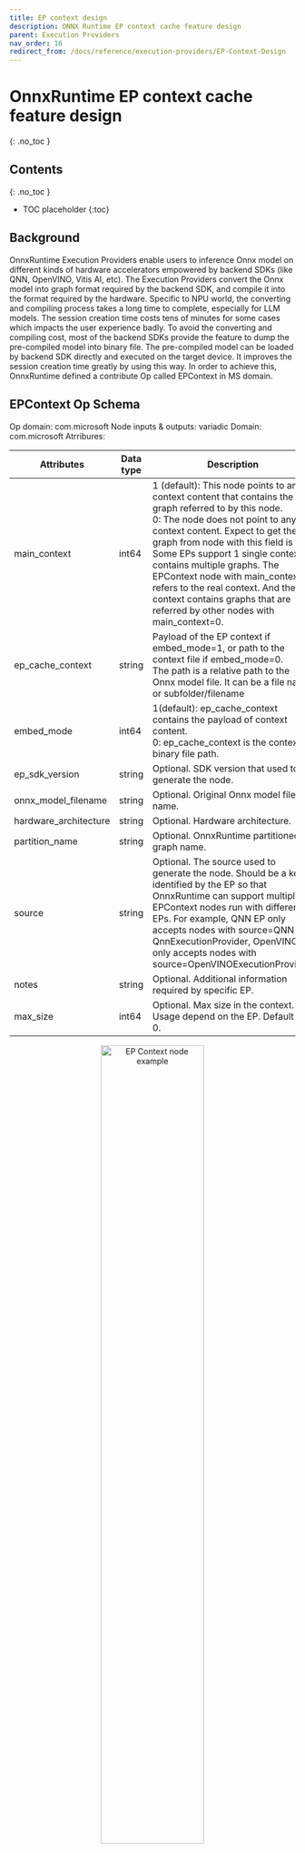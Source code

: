 ```yaml
---
title: EP context design
description: ONNX Runtime EP context cache feature design
parent: Execution Providers
nav_order: 16
redirect_from: /docs/reference/execution-providers/EP-Context-Design
---
```


# OnnxRuntime EP context cache feature design
{: .no_toc }

## Contents
{: .no_toc }

* TOC placeholder
{:toc}

## Background

OnnxRuntime Execution Providers enable users to inference Onnx model on different kinds of hardware accelerators empowered by backend SDKs (like QNN, OpenVINO, Vitis AI, etc). The Execution Providers convert the Onnx model into graph format required by the backend SDK, and compile it into the format required by the hardware. Specific to NPU world, the converting and compiling process takes a long time to complete, especially for LLM models. The session creation time costs tens of minutes for some cases which impacts the user experience badly.
To avoid the converting and compiling cost, most of the backend SDKs provide the feature to dump the pre-compiled model into binary file. The pre-compiled model can be loaded by backend SDK directly and executed on the target device. It improves the session creation time greatly by using this way. In order to achieve this, OnnxRuntime defined a contribute Op called EPContext in MS domain.

## EPContext Op Schema

Op domain: com.microsoft
Node inputs & outputs: variadic
Domain: com.microsoft
Atrribures:

|Attributes           |Data type|Description                                                                                               |
|---------------------|---------|----------------------------------------------------------------------------------------------------------|
|main_context         |int64    |1 (default): This node points to an EP context content that contains the graph referred to by this node.<br/>0: The node does not point to any EP context content. Expect to get the graph from node with this field is 1.<br/>Some EPs support 1 single context contains multiple graphs. The EPContext node with main_context=1 refers to the real context. And the context contains graphs that are referred by other nodes with main_context=0.|
|ep_cache_context     |string   |Payload of the EP context if embed_mode=1, or path to the context file if embed_mode=0.<br/>The path is a relative path to the Onnx model file. It can be a file name, or subfolder/filename|
|embed_mode           |int64    |1(default): ep_cache_context contains the payload of context content.<br/>0: ep_cache_context is the context binary file path.|
|ep_sdk_version       |string   |Optional. SDK version that used to generate the node.|
|onnx_model_filename  |string   |Optional. Original Onnx model file name.|
|hardware_architecture|string   |Optional. Hardware architecture.|
|partition_name       |string   |Optional. OnnxRuntime partitioned graph name.|
|source               |string   |Optional. The source used to generate the node. Should be a key identified by the EP so that OnnxRuntime can support multiple EPContext nodes run with different EPs. For example, QNN EP only accepts nodes with source=QNN or QnnExecutionProvider, OpenVINO EP only accepts nodes with source=OpenVINOExecutionProvider.|
|notes                |string   |Optional. Additional information required by specific EP.|
|max_size             |int64    |Optional. Max size in the context. Usage depend on the EP. Default to 0.|

<p align="center"><img width="60%" src="../../images/EP_context_node.png" alt="EP Context node example"/></p>

## OnnxRuntime Session options related to EP context cache generation and inference

|Session option             |Description                                                                                               |
|---------------------------|----------------------------------------------------------------------------------------------------------|
|ep.context_enable          |Used for context model generation only.<br/>1: Enable OnnxRuntime to dump the context cache model.<br/>0 (default): disable.|
|ep.context_file_path       |Specify the file path for the dump model.<br/>Default to original_file_name_ctx.onnx for context model generation.<br/>For model inference, if user loads model from memory buffer and the EP context binary is outside the Onnx model, user need to set this option. OnnxRuntime EP use this path to get the folder path together with the ep_cache_context (which point to the contex binary path) to get the absoluate path for the context binary file.|
|ep.context_embed_mode      |Used for context model generation only.<br/>1: dump the EP context content into the Onnx model, inside ep_cache_context node attribute.<br/>0 (default): dump the EP context content into a separate file, keep the file name in the Onnx model. File path tracked in ep_cache_context node attribute.|
|ep.context_node_name_prefix|Used for context model generation only.<br/>Specify the EPContext node name (also the partition_name attribute, internal graph name) prefix to make it unique across nodes in case user glue multiple EPContext nodes in one model to avoid conflict.|
|ep.context_model_external_initializers_file_name|This is for the case that some nodes partitioned on CPU EP, and those nodes has external initializers. When generating EP context model, the new generated model should NOT depend on old external data file used for source Onnx model.<br/>Use this config when dumping EP context model with an external initializers file. All initializers will be inside the external data file if specified, otherwise all inside generated Onnx file.<br/>It is not set by default, so all initializers will be inside the Onnx file.|

## EP Context cache model generation workflow

OnnxRuntime EPs should follow these rules to create the EP context cache model to maintain a unified user interface.
- ep.context_enable
  - OnnxRuntime create the EP context cache model if ep.context_enable = 1. Otherwise, ep.context_enable = 0 (default), just do the normal workflow.
- ep.context_file_path
  - OnnxRuntime just change the origitnal input file name by replacing ".onnx" to “_ctx.onnx” as the output file name if no ep.context_file_path provided. Otherwise just use the user provided file path.
  - ep.context_file_path is required if user loads the model from memory buffer, since there’s no way for OnnxRuntime to get the input file path for this scenario.
- ep.context_embed_mode
  - 1: dump the EP context context content into the Onnx model.
  - 0 (default): dump the EP context content as a separate file. EP decides the file name and tracks the file name in EPContext node attribute ep_cache_context. The separate file should always at the same location as the dumped Onnx model file. And the file path tracked in EPContext node is a relative path to the Onnx model file. Note: subfolder is allowed.
- ep.context_node_name_prefix
  - In case the user wants to add special tag inside the EPContext node name (also the partition_name attribute, and graph name), EP should provide this capability when EP creates the EPContext nodes.
  - This is useful if the user wants to glue multiple EPContext nodes from multiple models into one model and there’s risk that node name (graph name) confliction happens across models. Dependes on EP implementation. QNN EP supports multiple EPContext nodes, so user can merge and re-connect EPContext nodes from different models.

## Inference from EP Context cache model workflow

OnnxRuntime EPs which support loading from Onnx model with EPContext nodes should follow the workflow/rules for model inference.
- EP should be able to identify the model which has EPContext node.
  - EP follows its normal workflow if there’s no EPContext nodes inside the model.
  - If it is the Onnx model has EPContext nodes.
    - EP should check the source node attribute from all EPContext nodes to make sure there is any EPContext node for this EP (the source node attribute matches the key required by the EP).
    - EP only partition in the EPContext nodes which has source node attribute matches the key required by the EP.
    - EP loads from the cached context inside EPContext node
- If the context cache Onnx model is dumped with embed_mode = 1, so there is separate context binary file beside the Onnx model in the same folder. 
  - OnnxRuntime EP gets the context binary file relative path from EPContext ep_cache_context node attribute.
  - If the user loads the model from a Onnx model file path, then EP should get the input model folder path, and combine it with the relative path got from step a) as the context binary file full path.
  - If the user loads the model from memory buffer, user needs to provide session option ep.context_file_path. EP gets the folder path from ep.context_file_path, and combines it with the relative path   got from step a) as the context binary file full path. 

<p align="center"><img width="60%" src="../../images/EP_context_nodes_with_different_eps.png" alt="EP Context nodes with different EPs"/></p>

## ExecutionProvider interface GetEpContextNodes() to help generate the EP Context cache model

It is hard for Execution Providers to generate the partitioned graph within the Execution Provider code since an Execution Provider does not have a good picture of the whole partitioned graph. New ExecutionProvider interface GetEpContextNodes() is added to support this.

```
  virtual const InlinedVector<const Node*> GetEpContextNodes() const {
    return InlinedVector<const Node*>();
  }
```

This API returns the array of pointers for EPContext nodes. Execution Provider needs to implement this interface if it has the requirement to generate the context cache model. Otherwise leave it. It is the Execution Provider's responsibility to create the EPContext nodes with its dependencies (like the context binary file if it's not embed_mode). The OnnxRuntime GraphPartitioner use this interface to get the EPContext nodes and generate the partitioned Onnx model. [code details here](https://github.com/microsoft/onnxruntime/blob/544bdd60730270f49f6a5baafdff54065f626776/onnxruntime/core/framework/graph_partitioner.cc#L646-L750)


## EPContext with weight sharing

### Weight sharing in Onnx domain
Weight sharing in Onnx means multiple Onnx models with external weights point to the same external weight file. The Onnx models share same tensor names so that they reference to the same tensor data.
<p align="center"><img width="50%" src="../../images/Onnx_weight_sharing.png" alt="Weight sharing across Onnx models"/></p>

### Weight sharing in EP domain with EPContext
EP weight sharing is enabled with EP pre-generated context binary/blob. It requires users to generate context binary offline AOT on Linux x86_64 or Windows x86_64 machine. The EP context binary contains multiple graphs which share the same tensors.
<p align="center"><img width="30%" src="../../images/EP_weight_sharing.png" alt="Weight sharing in EP context binary"/></p>
EP or the backend SDK should be able to convert and compile the graph into a way as showed above.
1. EP or the SDK should be able to identify the identical weights from existing EP context which generated from previously compiled graph.
2. New graphs compiled into the EP context should use the existing weight if it is identified as identical weight.
Inside ep_ctx.bin, tensor1_1 from ep_graph1 and tensor2_1 from ep_graph2 are identical, they both point to the same data offset tensor_data1.

### EPContext model generation with Weight sharing workflow
<p align="center"><img width="90%" src="../../images/EP_weight_sharing_workflow.png" alt="Weight sharing workflow"/></p>
Each OnnxRuntime session is associated with an ONNX model. Models that share weights are grouped together, forming a model group. Similarly, OnnxRuntime sessions that share common properties are organized into a session group. OnnxRuntime introduces session options **ep.share_ep_contexts** and **ep.stop_share_ep_contexts** to help group the sessions.
- All OnnxRuntime sessions in the session group should have **ep.share_ep_contexts** enabled.
- The last OnnxRuntime session has **ep.stop_share_ep_contexts** enabled to identify it is the last session.
Note: One Onnx model can have multiple EPContext nodes according to graph partition result. Each model only has 1 EPcontext node here just to make it simple. 

### Implementation guidance for EPContext model generation with weight sharing
- The first session creates a shared workspace (e.g., EP Singleton) to share resources with other sessions.
- The EP context binary file name is determined by the first session and placed in the shared space (e.g., EP Singleton) for use across session groups.
- All sessions in the session group compile the graphs into the shared resource. 
- Each session in the session group creates an EPContext ONNX model. The EP generates an EPContext node that references the EP context binary file name. The ONNX Runtime framework then dumps the EPContext ONNX model.
- The last session (the one with **ep.stop_share_ep_contexts** enabled) in the session group generates the final EP context binary file with the name from the shared workspace.
- The last session should clear the shared workspace. Empty shared workspace is used to identify the first session.

User code example
```
    Ort::SessionOptions so;
    // Set session option to dump EPContext Onnx model
    so.AddConfigEntry(kOrtSessionOptionEpContextEnable, "1");
    // enable ep.share_ep_contexts
    so.AddConfigEntry(kOrtSessionOptionShareEpContexts, "1");

    // Add EP, take QNN for example
    so.AppendExecutionProvider("QNN", provider_options);

	// Create the 1st session to dump the _ctx.onnx model
    Ort::Session session1(env, "model1.onnx", so);
	
	// enable ep.stop_share_ep_contexts to specify this is the last session for the session group
	so.AddConfigEntry(kOrtSessionOptionStopShareEpContexts, "1");
	// Create the last session to dump the _ctx.onnx model and the ep_ctx.bin
	Ort::Session session2(env, "model2.onnx", so);
```

General tool for EPContext model generation with weight sharing
OnnxRuntime provides [ep_weight_sharing_ctx_gen](https://github.com/microsoft/onnxruntime/tree/main/onnxruntime/test/ep_weight_sharing_ctx_gen) tool to complete these steps. This tool is specific for weight sharing.
Example command line:
```
./ep_weight_sharing_ctx_gen -e qnn -i "soc_model|60 htp_graph_finalization_optimization_mode|3" ./model1.onnx,./model2.onnx
```
It creates 2 Onnx model2 (model1_ctx.onnx, model2_ctx.onnx) and a QNN context binary file (xxx.bin).

### Inference sessions from EPContext models with weight sharing
OnnxRuntime inference session need to have resource sharing enabled (set session option ep.share_ep_contexts to 1) to use the dumped EPContext models with weight sharing enabled.

Implementation guidance for inferencing from EPContext models with weight sharing:
- Create the 1st OnnxRuntime inference session with ep.share_ep_contexts=1, loads the model1_ctx.onnx model.
  - The session loads the model1_ctx.onnx model.
  - The shared workplace is empty.
  - EP loads the model_ctx.bin and deserialize the binary to get all graphs (EP_graph1, EP_graph2).
  - EPContext node in model1_ctx.onnx specifies that it uses EP_graph1
  - Uses EP_graph1 for the current OnnxRuntime session.
  - Put the rest of the grpahs (EP_graph2) into the shared workplace.
- Create OnnxRuntime 2nd inference session with ep.share_ep_contexts=1, loads the model2_ctx.onnx model.
  - The session loads the model2_ctx.onnx model.
  - The EPContext node in model2_ctx.onnx specifies that it uses EP_graph2.
  - The shared workplace has Qnn_graph2.
  - EP skips loading qnn_ctx.bin since it gets what it wants from the shared workplace.
  - Moves EP_graph2 from the shared workplace to the current session.
- To avoid issues while existing execution, it is recommended to destroy the sessions in reverse order.

User code example
```
    Ort::SessionOptions so;
    // enable ep.share_ep_contexts
    so.AddConfigEntry(kOrtSessionOptionShareEpContexts, "1");

    // Add EP, take QNN for example
    so.AppendExecutionProvider("QNN", provider_options);

	// Create sessions to load from the _ctx.onnx models with resource sharing enabled
    Ort::Session session1(env, "model1_ctx.onnx", so);	
	Ort::Session session2(env, "model2_ctx.onnx", so);
	
	session1.run(...);
	session2.run(...);
```